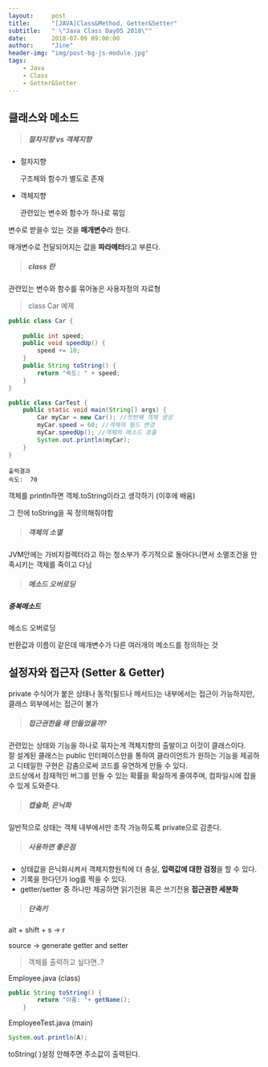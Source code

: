 ```yaml
---
layout:     post
title:      "[JAVA]Class&Method, Getter&Setter"
subtitle:   " \"Java Class Day05 2018\""
date:       2018-07-09 09:00:00
author:     "Jine"
header-img: "img/post-bg-js-module.jpg"
tags:
    - Java
    - Class
    - Getter&Setter
---
```


## 클래스와 메소드

> ##### 절차지향 vs 객체지향

- 절차지향

  구조체와 함수가 별도로 존재

- 객체지향

  관련있는 변수와 함수가 하나로 묶임



변수로 받을수 있는 것을 **매개변수**라 한다.

매개변수로 전달되어지는 값을 **파라메터**라고 부른다.



> ##### class 란

관련있는 변수와 함수를 묶어놓은 사용자정의 자료형



> class Car 예제

```java
public class Car {
	
	public int speed;
	public void speedUp() {
		speed += 10;	
	}
	public String toString() {
		return "속도: " + speed;
	}
}
```
```java
public class CarTest {
	public static void main(String[] args) {
		Car myCar = new Car(); //첫번째 객체 생성
		myCar.speed = 60; //객체의 필드 변경
		myCar.speedUp(); //객체의 메소드 호출
		System.out.println(myCar);
    }
}
```

```
출력결과
속도:  70
```

객체를 println하면 객체.toString이라고 생각하기 (이후에 배움)

그 전에 toString을 꼭 정의해줘야함



> ##### 객체의 소멸

JVM안에는 가비지컬렉터라고 하는 청소부가 주기적으로 돌아다니면서 소멸조건을 만족시키는 객체를 죽이고 다님



> ##### 메소드 오버로딩

##### 중복메소드

메소드 오버로딩

반환값과 이름이 같은데 매개변수가 다른 여러개의 메소드를 정의하는 것



## 설정자와 접근자 (Setter & Getter)

private 수식어가 붙은 상태나 동작(필드나 메서드)는 내부에서는 접근이 가능하지만, 클래스 외부에서는 접근이 불가



> ##### 접근권한을 왜 만들었을까?

관련있는 상태와 기능을 하나로 묶자는게 객체지향의 출발이고 이것이 클래스이다.<br>잘 설계된 클래스는 public 인터페이스만을 통하여 클라이언트가 원하는 기능을 제공하고 디테일한 구현은 감춤으로써 코드를 유연하게 만들 수 있다.<br>코드상에서 잠재적인 버그를 만들 수 있는 확률을 확실하게 줄여주며, 컴파일시에 잡을 수 있게 도와준다. 



> ##### 캡슐화, 은닉화

일반적으로 상태는 객체 내부에서만 조작 가능하도록 private으로 감춘다.



> ##### 사용하면 좋은점

- 상태값을 은닉화시켜서 객체지향원칙에 더 충실, **입력값에 대한 검정**을 할 수 있다.
- 기록을 한다던가 log를 찍을 수 있다.
- getter/setter 중 하나만 제공하면 읽기전용 혹은 쓰기전용 **접근권한 세분화**

> ##### 단축키

alt + shift + s -> r

source -> generate getter and setter

> 객체를 출력하고 싶다면..?

Employee.java (class)

```java
public String toString() {
		return "이름: "+ getName();
	}
```

EmployeeTest.java (main)

```java
System.out.println(A);
```

toString( )설정 안해주면 주소값이 출력된다.